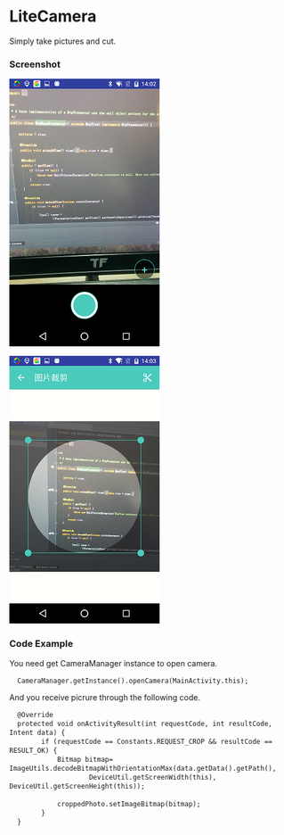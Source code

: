 # LiteCamera
Simply take pictures and cut.
### Screenshot


![](/screenshot/Screenshot_20160125-140256.png)


![](/screenshot/Screenshot_20160125-140309.png)


### Code Example

You need get CameraManager instance to open camera.

````
  CameraManager.getInstance().openCamera(MainActivity.this);
````

And you receive picrure through the following code.

```
  @Override
  protected void onActivityResult(int requestCode, int resultCode, Intent data) {
        if (requestCode == Constants.REQUEST_CROP && resultCode == RESULT_OK) {
            Bitmap bitmap= ImageUtils.decodeBitmapWithOrientationMax(data.getData().getPath(),
                    DeviceUtil.getScreenWidth(this), DeviceUtil.getScreenHeight(this));

            croppedPhoto.setImageBitmap(bitmap);
        }
  }
```

